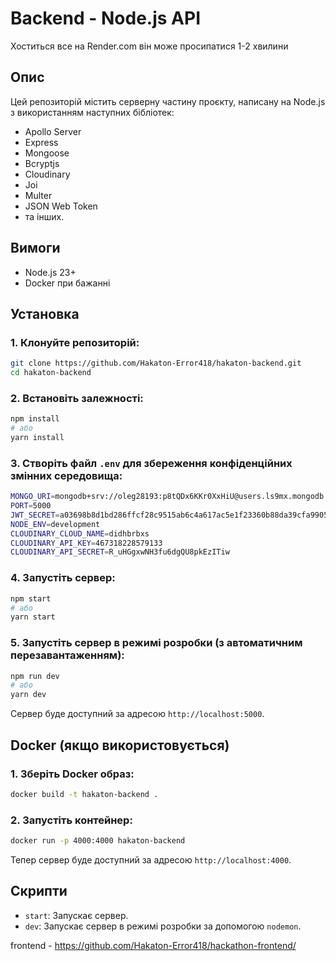 
# Backend - Node.js API
Хоститься все на Render.com він може просипатися 1-2 хвилини
## Опис
Цей репозиторій містить серверну частину проєкту, написану на Node.js з використанням наступних бібліотек:
- Apollo Server
- Express
- Mongoose
- Bcryptjs
- Cloudinary
- Joi
- Multer
- JSON Web Token
- та інших.

## Вимоги
- Node.js 23+ 
- Docker при бажанні

## Установка

### 1. Клонуйте репозиторій:
```bash
git clone https://github.com/Hakaton-Error418/hakaton-backend.git
cd hakaton-backend
```

### 2. Встановіть залежності:
```bash
npm install
# або
yarn install
```

### 3. Створіть файл `.env` для збереження конфіденційних змінних середовища:
```bash
MONGO_URI=mongodb+srv://oleg28193:p8tQDx6KKr0XxHiU@users.ls9mx.mongodb.net/
PORT=5000
JWT_SECRET=a03698b8d1bd286ffcf28c9515ab6c4a617ac5e1f23360b88da39cfa9905c78f
NODE_ENV=development
CLOUDINARY_CLOUD_NAME=didhbrbxs
CLOUDINARY_API_KEY=467318228579133
CLOUDINARY_API_SECRET=R_uHGgxwNH3fu6dgQU8pkEzITiw
```

### 4. Запустіть сервер:
```bash
npm start
# або
yarn start
```

### 5. Запустіть сервер в режимі розробки (з автоматичним перезавантаженням):
```bash
npm run dev
# або
yarn dev
```
Сервер буде доступний за адресою `http://localhost:5000`.

## Docker (якщо використовується)

### 1. Зберіть Docker образ:
```bash
docker build -t hakaton-backend .
```

### 2. Запустіть контейнер:
```bash
docker run -p 4000:4000 hakaton-backend
```

Тепер сервер буде доступний за адресою `http://localhost:4000`.

## Скрипти

- `start`: Запускає сервер.
- `dev`: Запускає сервер в режимі розробки за допомогою `nodemon`.

frontend - https://github.com/Hakaton-Error418/hackathon-frontend/

